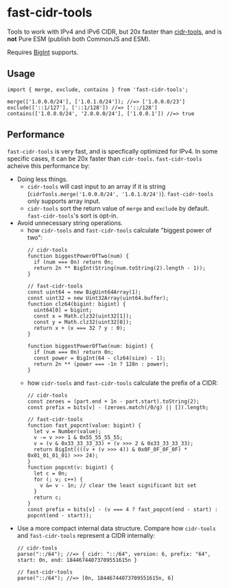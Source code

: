 # fast-cidr-tools

Tools to work with IPv4 and IPv6 CIDR, but 20x faster than [cidr-tools](https://www.npmjs.com/package/cidr-tools), and is **not** Pure ESM (publish both CommonJS and ESM).

Requires [BigInt](https://developer.mozilla.org/en-US/docs/Web/JavaScript/Reference/Global_Objects/BigInt#browser_compatibility) supports.

## Usage

```tsx
import { merge, exclude, contains } from 'fast-cidr-tools';

merge(['1.0.0.0/24'], ['1.0.1.0/24']); //=> ['1.0.0.0/23']
exclude(['::1/127'], ['::1/128']) //=> ['::/128']
contains(['1.0.0.0/24', '2.0.0.0/24'], ['1.0.0.1']) //=> true
```

## Performance

`fast-cidr-tools` is very fast, and is specfically optimized for IPv4. In some specific cases, it can be 20x faster than `cidr-tools`. `fast-cidr-tools` acheive this performance by:

- Doing less things.
  - `cidr-tools` will cast input to an array if it is string (`cidrTools.merge('1.0.0.0/24', '1.0.1.0/24')`). `fast-cidr-tools` only supports array input.
  - `cidr-tools` sort the return value of `merge` and `exclude` by default. `fast-cidr-tools`'s sort is opt-in.
- Avoid unnecessary string operations.
  - how `cidr-tools` and `fast-cidr-tools` calculate "biggest power of two":
    ```tsx
    // cidr-tools
    function biggestPowerOfTwo(num) {
      if (num === 0n) return 0n;
      return 2n ** BigInt(String(num.toString(2).length - 1));
    }

    // fast-cidr-tools
    const uint64 = new BigUint64Array(1);
    const uint32 = new Uint32Array(uint64.buffer);
    function clz64(bigint: bigint) {
      uint64[0] = bigint;
      const x = Math.clz32(uint32[1]);
      const y = Math.clz32(uint32[0]);
      return x + (x === 32 ? y : 0);
    }

    function biggestPowerOfTwo(num: bigint) {
      if (num === 0n) return 0n;
      const power = BigInt(64 - clz64(size) - 1);
      return 2n ** (power === -1n ? 128n : power);
    }
    ```
  - how `cidr-tools` and `fast-cidr-tools` calculate the prefix of a CIDR:
    ```tsx
    // cidr-tools
    const zeroes = (part.end + 1n - part.start).toString(2);
    const prefix = bits[v] - (zeroes.match(/0/g) || []).length;

    // fast-cidr-tools
    function fast_popcnt(value: bigint) {
      let v = Number(value);
      v -= v >>> 1 & 0x55_55_55_55;
      v = (v & 0x33_33_33_33) + (v >>> 2 & 0x33_33_33_33);
      return BigInt((((v + (v >>> 4)) & 0x0F_0F_0F_0F) * 0x01_01_01_01) >>> 24);
    }
    function popcnt(v: bigint) {
      let c = 0n;
      for (; v; c++) {
        v &= v - 1n; // clear the least significant bit set
      }
      return c;
    }
    const prefix = bits[v] - (v === 4 ? fast_popcnt(end - start) : popcnt(end - start));
    ```
- Use a more compact internal data structure. Compare how `cidr-tools` and `fast-cidr-tools` represent a CIDR internally:
  ```tsx
  // cidr-tools
  parse("::/64"); //=> { cidr: "::/64", version: 6, prefix: "64", start: 0n, end: 18446744073709551615n }

  // fast-cidr-tools
  parse("::/64"); //=> [0n, 18446744073709551615n, 6]
  ```
